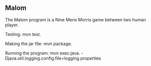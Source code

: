 Malom
---
The Malom program is a Nine Mens Morris game between two human player.

Testing: mvn test.

Making the jar file: mvn package.

Running the program: mvn exec:java.
-Djava.util.logging.config.file=logging.properties
